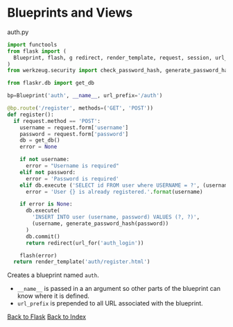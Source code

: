 # Blueprints and Views

auth.py

```python
import functools
from flask import (
  Blueprint, flash, g redirect, render_template, request, session, url_for
)
from werkzeug.security import check_password_hash, generate_password_hash

from flaskr.db import get_db

bp=Blueprint('auth', __name__, url_prefix='/auth')

@bp.route('/register', methods=('GET', 'POST'))
def register():
  if request.method == 'POST':
    username = request.form['username']
    password = request.form['password']
    db = get_db()
    error = None

    if not username:
      error = "Username is required"
    elif not password:
      error = 'Password is required'
    elif db.execute ('SELECT id FROM user where USERNAME = ?', (username,)).fetchone() is not None:
      error = 'User {} is already registered.'.format(username)

    if error is None:
      db.execute(
        'INSERT INTO user (username, password) VALUES (?, ?)',
        (username, generate_password_hash(password))
      )
      db.commit()
      return redirect(url_for('auth_login'))

    flash(error)
  return render_template('auth/register.html')
```

Creates a blueprint named `auth`.

- `__name__` is passed in a an argument so other parts of the blueprint can know where it is defined.
- `url_prefix` is prepended to all URL associated with the blueprint.

[Back to Flask](flask.md)
[Back to Index](index.md)
